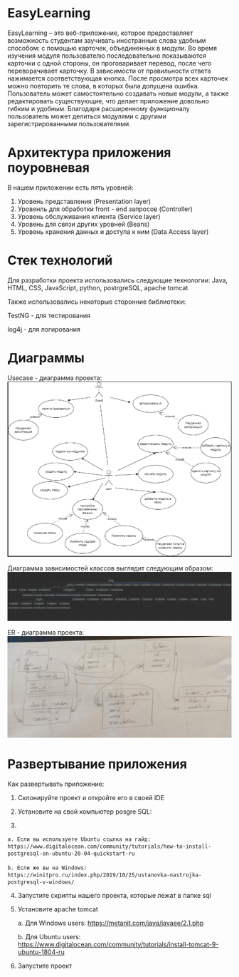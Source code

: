 # EasyLearning
EasyLearning – это веб-приложение, которое предоставляет возможность студентам заучивать иностранные слова удобным способом: с помощью карточек, объединенных в модули.
Во время изучения модуля пользователю последовательно показываются карточки с одной стороны, он проговаривает перевод, после чего переворачивает карточку. В зависимости
от правильности ответа нажимается соответствующая кнопка. После просмотра всех карточек можно повторить те слова, в которых была допущена ошибка. Пользователь может 
самостоятельно создавать новые модули, а также редактировать существующие, что делает приложение довольно гибким и удобным. Благодаря расширенному функционалу пользователь 
может делиться модулями с другими зарегистрированными пользователями.

# Архитектура приложения поуровневая

В нашем приложении есть пять уровней:
1. Уровень представления (Presentation layer)
2. Уровенль для обработки front - end запросов (Controller)
3. Уровень обслуживания клиента (Service layer)
4. Уровень для связи других уровней (Beans)
5. Уровень хранения данных и доступа к ним (Data Access layer)

# Стек технологий

Для разработки проекта использовались следующие технологии:
Java, HTML, CSS, JavaScript, python, postrgreSQL, apache tomcat

Также использовались некоторые сторонние библиотеки:

TestNG - для тестирования

log4j - для логирования

# Диаграммы

Usecase - диаграмма проекта:
![](/front/img/readme_images/usecase.png)

Диаграмма зависимостей классов выглядит следующим образом:
![](/front/img/readme_images/classes_diagram.png)


ER - диаграмма проекта:
![](/front/img/readme_images/er_diagram.jpg)

# Развертывание приложения

Как развертывать приложение:
1. Склонируйте проект и откройте его в своей IDE
2. Установите на свой компьютер posgre SQL:
    
3. 

    a. Если вы используете Ubuntu ссылка на гайд: https://www.digitalocean.com/community/tutorials/how-to-install-postgresql-on-ubuntu-20-04-quickstart-ru
    
    b. Если же вы на Windows: https://winitpro.ru/index.php/2019/10/25/ustanovka-nastrojka-postgresql-v-windows/
4. Запустите скрипты нашего проекта, которые лежат в папке sql
5. Установите apache tomcat
    
    a. Для Windows users: https://metanit.com/java/javaee/2.1.php

    b. Для Ubuntu users: https://www.digitalocean.com/community/tutorials/install-tomcat-9-ubuntu-1804-ru

6. Запустите проект




